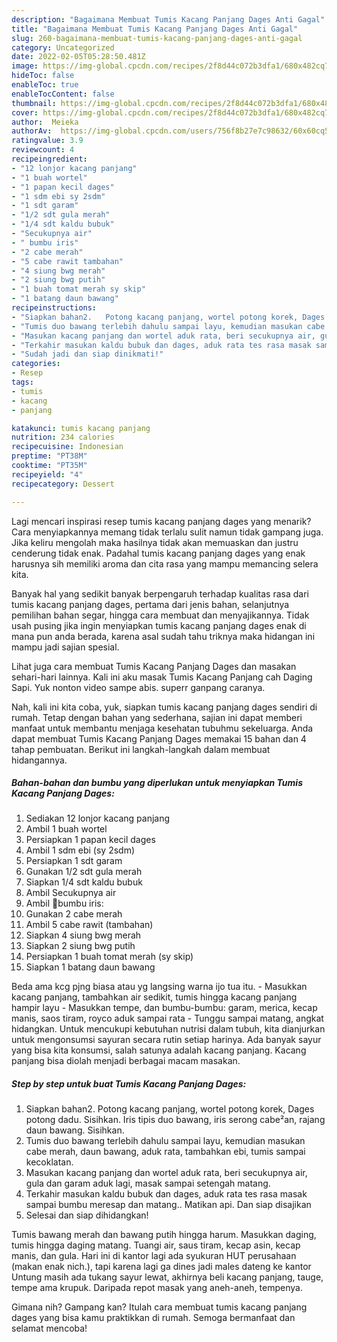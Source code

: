 ```yaml
---
description: "Bagaimana Membuat Tumis Kacang Panjang Dages Anti Gagal"
title: "Bagaimana Membuat Tumis Kacang Panjang Dages Anti Gagal"
slug: 260-bagaimana-membuat-tumis-kacang-panjang-dages-anti-gagal
category: Uncategorized
date: 2022-02-05T05:28:50.481Z
image: https://img-global.cpcdn.com/recipes/2f8d44c072b3dfa1/680x482cq70/tumis-kacang-panjang-dages-foto-resep-utama.jpg
hideToc: false
enableToc: true
enableTocContent: false
thumbnail: https://img-global.cpcdn.com/recipes/2f8d44c072b3dfa1/680x482cq70/tumis-kacang-panjang-dages-foto-resep-utama.jpg
cover: https://img-global.cpcdn.com/recipes/2f8d44c072b3dfa1/680x482cq70/tumis-kacang-panjang-dages-foto-resep-utama.jpg
author:  Meieka
authorAv:  https://img-global.cpcdn.com/users/756f8b27e7c98632/60x60cq50/avatar.jpg
ratingvalue: 3.9
reviewcount: 4
recipeingredient:
- "12 lonjor kacang panjang"
- "1 buah wortel"
- "1 papan kecil dages"
- "1 sdm ebi sy 2sdm"
- "1 sdt garam"
- "1/2 sdt gula merah"
- "1/4 sdt kaldu bubuk"
- "Secukupnya air"
- " bumbu iris"
- "2 cabe merah"
- "5 cabe rawit tambahan"
- "4 siung bwg merah"
- "2 siung bwg putih"
- "1 buah tomat merah sy skip"
- "1 batang daun bawang"
recipeinstructions:
- "Siapkan bahan2.   Potong kacang panjang, wortel potong korek, Dages potong dadu. Sisihkan. Iris tipis duo bawang, iris serong cabe²an, rajang daun bawang. Sisihkan."
- "Tumis duo bawang terlebih dahulu sampai layu, kemudian masukan cabe merah, daun bawang, aduk rata, tambahkan ebi, tumis sampai kecoklatan."
- "Masukan kacang panjang dan wortel aduk rata, beri secukupnya air, gula dan garam aduk lagi, masak sampai setengah matang."
- "Terkahir masukan kaldu bubuk dan dages, aduk rata tes rasa masak sampai bumbu meresap dan matang.. Matikan api. Dan siap disajikan"
- "Sudah jadi dan siap dinikmati!"
categories:
- Resep
tags:
- tumis
- kacang
- panjang

katakunci: tumis kacang panjang 
nutrition: 234 calories
recipecuisine: Indonesian
preptime: "PT38M"
cooktime: "PT35M"
recipeyield: "4"
recipecategory: Dessert

---
```



Lagi mencari inspirasi resep tumis kacang panjang dages yang menarik? Cara menyiapkannya memang tidak terlalu sulit namun tidak gampang juga. Jika keliru mengolah maka hasilnya tidak akan memuaskan dan justru cenderung tidak enak. Padahal tumis kacang panjang dages yang enak harusnya sih memiliki aroma dan cita rasa yang mampu memancing selera kita.


Banyak hal yang sedikit banyak berpengaruh terhadap kualitas rasa dari tumis kacang panjang dages, pertama dari jenis bahan, selanjutnya pemilihan bahan segar, hingga cara membuat dan menyajikannya. Tidak usah pusing jika ingin menyiapkan tumis kacang panjang dages enak di mana pun anda berada, karena asal sudah tahu triknya maka hidangan ini mampu jadi sajian spesial.

Lihat juga cara membuat Tumis Kacang Panjang Dages dan masakan sehari-hari lainnya. Kali ini aku masak Tumis Kacang Panjang cah Daging Sapi. Yuk nonton video sampe abis. superr ganpang caranya.


Nah, kali ini kita coba, yuk, siapkan tumis kacang panjang dages sendiri di rumah. Tetap dengan bahan yang sederhana, sajian ini dapat memberi manfaat untuk membantu menjaga kesehatan tubuhmu sekeluarga. Anda dapat membuat Tumis Kacang Panjang Dages memakai 15 bahan dan 4 tahap pembuatan. Berikut ini langkah-langkah dalam membuat hidangannya.

<!--inarticleads1-->

##### Bahan-bahan dan bumbu yang diperlukan untuk menyiapkan Tumis Kacang Panjang Dages:

1. Sediakan 12 lonjor kacang panjang
1. Ambil 1 buah wortel
1. Persiapkan 1 papan kecil dages
1. Ambil 1 sdm ebi (sy 2sdm)
1. Persiapkan 1 sdt garam
1. Gunakan 1/2 sdt gula merah
1. Siapkan 1/4 sdt kaldu bubuk
1. Ambil Secukupnya air
1. Ambil  🌸bumbu iris:
1. Gunakan 2 cabe merah
1. Ambil 5 cabe rawit (tambahan)
1. Siapkan 4 siung bwg merah
1. Siapkan 2 siung bwg putih
1. Persiapkan 1 buah tomat merah (sy skip)
1. Siapkan 1 batang daun bawang


Beda ama kcg pjng biasa atau yg langsing warna ijo tua itu. - Masukkan kacang panjang, tambahkan air sedikit, tumis hingga kacang panjang hampir layu - Masukkan tempe, dan bumbu-bumbu: garam, merica, kecap manis, saos tiram, royco aduk sampai rata - Tunggu sampai matang, angkat hidangkan. Untuk mencukupi kebutuhan nutrisi dalam tubuh, kita dianjurkan untuk mengonsumsi sayuran secara rutin setiap harinya. Ada banyak sayur yang bisa kita konsumsi, salah satunya adalah kacang panjang. Kacang panjang bisa diolah menjadi berbagai macam masakan. 

<!--inarticleads2-->

##### Step by step untuk buat Tumis Kacang Panjang Dages:

1. Siapkan bahan2.   Potong kacang panjang, wortel potong korek, Dages potong dadu. Sisihkan. Iris tipis duo bawang, iris serong cabe²an, rajang daun bawang. Sisihkan.
1. Tumis duo bawang terlebih dahulu sampai layu, kemudian masukan cabe merah, daun bawang, aduk rata, tambahkan ebi, tumis sampai kecoklatan.
1. Masukan kacang panjang dan wortel aduk rata, beri secukupnya air, gula dan garam aduk lagi, masak sampai setengah matang.
1. Terkahir masukan kaldu bubuk dan dages, aduk rata tes rasa masak sampai bumbu meresap dan matang.. Matikan api. Dan siap disajikan
1. Selesai dan siap dihidangkan!

Tumis bawang merah dan bawang putih hingga harum. Masukkan daging, tumis hingga daging matang. Tuangi air, saus tiram, kecap asin, kecap manis, dan gula. Hari ini di kantor lagi ada syukuran HUT perusahaan (makan enak nich.), tapi karena lagi ga dines jadi males dateng ke kantor Untung masih ada tukang sayur lewat, akhirnya beli kacang panjang, tauge, tempe ama krupuk. Daripada repot masak yang aneh-aneh, tempenya. 

Gimana nih? Gampang kan? Itulah cara membuat tumis kacang panjang dages yang bisa kamu praktikkan di rumah. Semoga bermanfaat dan selamat mencoba!
